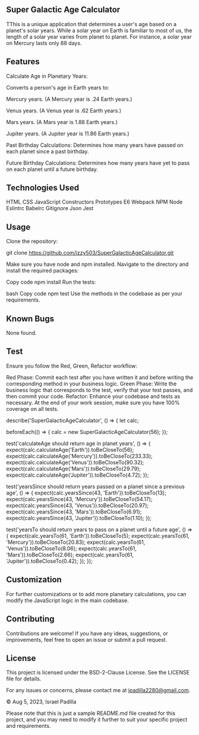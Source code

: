 ## Super Galactic Age Calculator

TThis is a unique application that determines a user's age based on a planet's solar years. While a solar year on Earth is familiar to most of us, the length of a solar year varies from planet to planet. For instance, a solar year on Mercury lasts only 88 days.

## Features

Calculate Age in Planetary Years:

Converts a person's age in Earth years to:

Mercury years. (A Mercury year is .24 Earth years.)

Venus years. (A Venus year is .62 Earth years.)

Mars years. (A Mars year is 1.88 Earth years.)

Jupiter years. (A Jupiter year is 11.86 Earth years.)

Past Birthday Calculations: Determines how many years have passed on each planet since a past birthday.

Future Birthday Calculations: Determines how many years have yet to pass on each planet until a future birthday.

## Technologies Used

HTML CSS JavaScript Constructors Prototypes E6 Webpack NPM Node Eslintrc Babelrc Gitignore Json Jest

## Usage 

Clone the repository:

git clone https://github.com/izzy503/SuperGalacticAgeCalculator.git


Make sure you have node and npm installed. Navigate to the directory and install the required packages:

Copy code
npm install
Run the tests:

bash
Copy code
npm test
Use the methods in the codebase as per your requirements.

## Known Bugs

None found.

## Test

Ensure you follow the Red, Green, Refactor workflow:

Red Phase: Commit each test after you have written it and before writing the corresponding method in your business logic.
Green Phase: Write the business logic that corresponds to the test, verify that your test passes, and then commit your code.
Refactor: Enhance your codebase and tests as necessary.
At the end of your work session, make sure you have 100% coverage on all tests.

describe('SuperGalacticAgeCalculator', () => {
  let calc;

  beforeEach(() => {
    calc = new SuperGalacticAgeCalculator(56);
  });

  test('calculateAge should return age in planet years', () => {
    expect(calc.calculateAge('Earth')).toBeCloseTo(56);
    expect(calc.calculateAge('Mercury')).toBeCloseTo(233.33);
    expect(calc.calculateAge('Venus')).toBeCloseTo(90.32);
    expect(calc.calculateAge('Mars')).toBeCloseTo(29.79);
    expect(calc.calculateAge('Jupiter')).toBeCloseTo(4.72);
  });

  test('yearsSince should return years passed on a planet since a previous age', () => {
    expect(calc.yearsSince(43, 'Earth')).toBeCloseTo(13);
    expect(calc.yearsSince(43, 'Mercury')).toBeCloseTo(54.17);
    expect(calc.yearsSince(43, 'Venus')).toBeCloseTo(20.97);
    expect(calc.yearsSince(43, 'Mars')).toBeCloseTo(6.91);
    expect(calc.yearsSince(43, 'Jupiter')).toBeCloseTo(1.10);
  });

  test('yearsTo should return years to pass on a planet until a future age', () => {
    expect(calc.yearsTo(61, 'Earth')).toBeCloseTo(5);
    expect(calc.yearsTo(61, 'Mercury')).toBeCloseTo(20.83);
    expect(calc.yearsTo(61, 'Venus')).toBeCloseTo(8.06);
    expect(calc.yearsTo(61, 'Mars')).toBeCloseTo(2.66);
    expect(calc.yearsTo(61, 'Jupiter')).toBeCloseTo(0.42);
  });
});


##  Customization

For further customizations or to add more planetary calculations, you can modify the JavaScript logic in the main codebase.

## Contributing

Contributions are welcome! If you have any ideas, suggestions, or improvements, feel free to open an issue or submit a pull request.

## License

This project is licensed under the BSD-2-Clause License. See the LICENSE file for details.

For any issues or concerns, please contact me at ipadilla2280@gmail.com.

© Aug 5, 2023, Israel Padilla

Please note that this is just a sample README.md file created for this project, and you may need to modify it further to suit your specific project and requirements.